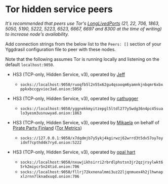 # Tor hidden service peers

*It's recommended that peers use Tor's [LongLivedPorts] (21, 22, 706,
1863, 5050, 5190, 5222, 5223, 6523, 6667, 6697 and 8300 at the time of
writing) to increase node's availability.*

[LongLivedPorts]:https://2019.www.torproject.org/docs/tor-manual.html.en#LongLivedPorts

Add connection strings from the below list to the `Peers: []` section of your
Yggdrasil configuration file to peer with these nodes.

Note that the following assumes Tor is running locally and listening on the default `localhost:9050`.

* HS3 (TCP-only, Hidden Service, v3), operated by [Jeff](https://i2p.rocks/contact.txt)
  * `socks://localhost:9050/ruoqfb5l2n55x62gu4qsooqm6yamnkjnbqmr6xbxppkxbccgyvioc3ad.onion:5050`

* HS3 (TCP-only, Hidden Service, v3), operated by [cathugger](http://cathug2kyi4ilneggumrenayhuhsvrgn6qv2y47bgeet42iivkpynqad.onion/contact.html)
  * `socks://localhost:9050/yggnekkmyitzepgl5ltdl277y5wdg36n4pc45sualo3yesm3usnuwyad.onion:1863`

* HS3 (TCP-only, Hidden Service, v3), operated by [Mikaela](https://mikaela.info/) on behalf of [Pirate Party Finland](https://piraattipuolue.fi/en) ([Tor Metrics](https://metrics.torproject.org/rs.html#details/796338999A7E34CA4C0F2C6092618C82C0D335D9))
  * `socks://127.0.0.1:9050/x7dqdmjb7y5ykj4kgirwzj62wrrd3t5dv57oy7oyidnf7cpthd4k7ryd.onion:5222`

* HS3 (TCP-only, Hidden Service, v3), operated by [opal hart](http://opalwxdqzyuwo2vbipp3facjuuztfjwauai7fghh2ggbcl7enuvfg6yd.onion/contact.xht)
  *  `socks://localhost:9050/nxuwjikhsirri2rbrdlphstsn3jr2qzjrsylwkt65rh2miycr5n24tid.onion:706`
  *  `socks://localhost:9050/fllrj72kxnenalmmi3uz22ljqnmuex4h2jlhwnapxlzrnn7lknadxuqd.onion:706`
